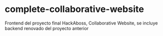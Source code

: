 # complete-collaborative-website
Frontend del proyecto final HackAboss, Collaborative Website, se incluye backend renovado del proyecto anterior
